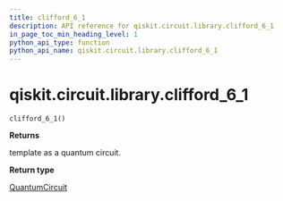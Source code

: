 ```yaml
---
title: clifford_6_1
description: API reference for qiskit.circuit.library.clifford_6_1
in_page_toc_min_heading_level: 1
python_api_type: function
python_api_name: qiskit.circuit.library.clifford_6_1
---
```


<span id="qiskit-circuit-library-clifford-6-1" />

# qiskit.circuit.library.clifford\_6\_1

<span id="qiskit.circuit.library.clifford_6_1" />

`clifford_6_1()`

**Returns**

template as a quantum circuit.

**Return type**

[QuantumCircuit](qiskit.circuit.QuantumCircuit "qiskit.circuit.QuantumCircuit")

